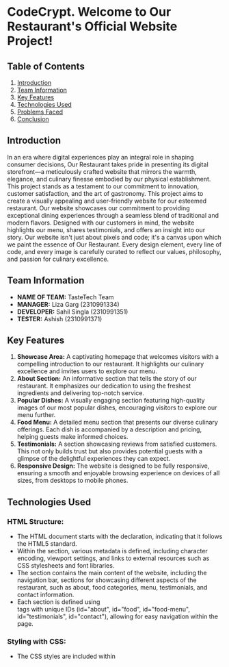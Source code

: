 # CodeCrypt. Welcome to Our Restaurant's Official Website Project!

## Table of Contents
1. [Introduction](#introduction)
2. [Team Information](#team-information)
3. [Key Features](#key-features)
4. [Technologies Used](#technologies-used)
5. [Problems Faced](#problems-faced)
6. [Conclusion](#conclusion)

## Introduction <a name="introduction"></a>
In an era where digital experiences play an integral role in shaping consumer decisions, Our Restaurant takes pride in presenting its digital storefront—a meticulously crafted website that mirrors the warmth, elegance, and culinary finesse embodied by our physical establishment. This project stands as a testament to our commitment to innovation, customer satisfaction, and the art of gastronomy. This project aims to create a visually appealing and user-friendly website for our esteemed restaurant. Our website showcases our commitment to providing exceptional dining experiences through a seamless blend of traditional and modern flavors. Designed with our customers in mind, the website highlights our menu, shares testimonials, and offers an insight into our story. Our website isn't just about pixels and code; it's a canvas upon which we paint the essence of Our Restaurant. Every design element, every line of code, and every image is carefully curated to reflect our values, philosophy, and passion for culinary excellence.

## Team Information <a name="team-information"></a>
- **NAME OF TEAM:** TasteTech Team
- **MANAGER:** Liza Garg (2310991334)
- **DEVELOPER:** Sahil Singla (2310991351)
- **TESTER:** Ashish (2310991371)

## Key Features <a name="key-features"></a>
1. **Showcase Area:** A captivating homepage that welcomes visitors with a compelling introduction to our restaurant. It highlights our culinary excellence and invites users to explore our menu.
2. **About Section:** An informative section that tells the story of our restaurant. It emphasizes our dedication to using the freshest ingredients and delivering top-notch service.
3. **Popular Dishes:** A visually engaging section featuring high-quality images of our most popular dishes, encouraging visitors to explore our menu further.
4. **Food Menu:** A detailed menu section that presents our diverse culinary offerings. Each dish is accompanied by a description and pricing, helping guests make informed choices.
5. **Testimonials:** A section showcasing reviews from satisfied customers. This not only builds trust but also provides potential guests with a glimpse of the delightful experiences they can expect.
6. **Responsive Design:** The website is designed to be fully responsive, ensuring a smooth and enjoyable browsing experience on devices of all sizes, from desktops to mobile phones.

## Technologies Used <a name="technologies-used"></a>
### HTML Structure:
- The HTML document starts with the <!DOCTYPE html> declaration, indicating that it follows the HTML5 standard.
- Within the <head> section, various metadata is defined, including character encoding, viewport settings, and links to external resources such as CSS stylesheets and font libraries.
- The <body> section contains the main content of the website, including the navigation bar, sections for showcasing different aspects of the restaurant, such as about, food categories, menu, testimonials, and contact information.
- Each section is defined using <section> tags with unique IDs (id="about", id="food", id="food-menu", id="testimonials", id="contact"), allowing for easy navigation within the page.

### Styling with CSS:
- The CSS styles are included within <style> tags in the <head> section of the HTML document.
- Various CSS rules are defined to style different elements of the website, including fonts, colors, layout, responsiveness, and animations.
- The CSS rules are organized into sections corresponding to different parts of the website, such as the navbar, showcase area, about section, food categories, food menu, testimonials, contact form, and footer.
- Media queries are used to make the website responsive, adjusting the layout and styling for different screen sizes and devices.

### Responsive Design:
- Media queries are used to define different CSS styles based on the screen width, ensuring that the website layout adapts well to various devices, including desktops, tablets, and smartphones.
- The navbar and menu items are designed to collapse into a hamburger menu on smaller screens, providing better usability for mobile users.
- Images and content are scaled and repositioned to fit smaller screens without sacrificing readability or usability.

## Problems Faced <a name="problems-faced"></a>
1. Issues like elements overlapping, text becoming too small or too large, or layout inconsistencies have occurred during testing.
2. While the code includes sections for various elements like navigation, about us, food categories, etc., the actual functionality such as navigation links, form submissions, or interactive elements like sliders or carousels were missing and incomplete.
3. Hardcoding values like URLs, image paths, or content text directly into the HTML or CSS could make it difficult to update or localize the website content in the future.

## Conclusion <a name="conclusion"></a>
In conclusion, the provided code lays the foundation for a responsive and visually appealing restaurant website. It incorporates various sections such as navigation, about us, food categories, menu, testimonials, and a contact form. The design is modern, with attractive imagery and well-organized content.
